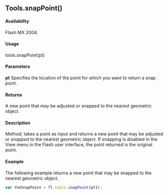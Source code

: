## Tools.snapPoint()

#### Availability

Flash MX 2004.

#### Usage

tools.snapPoint(pt)

#### Parameters

**pt** Specifies the location of the point for which you want to return a snap point.

#### Returns

A new point that may be adjusted or snapped to the nearest geometric object.

#### Description

Method; takes a point as input and returns a new point that may be adjusted or *snapped* to the nearest geometric object. If snapping is disabled in the View menu in the Flash user interface, the point returned is the original point.

#### Example

The following example returns a new point that may be snapped to the nearest geometric object.
```javascript
var theSnapPoint = fl.tools.snapPoint(pt1);
```